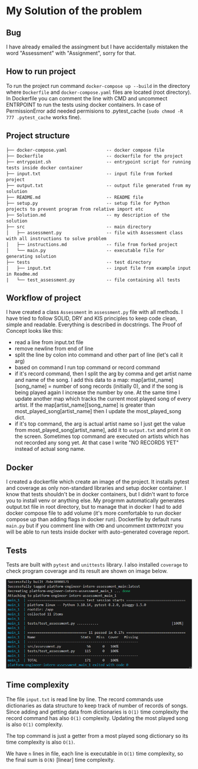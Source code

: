 # My Solution of the problem

## Bug

I have already emailed the assingment but I have accidentally mistaken the word "Assessment" with "Assignment", sorry for that.

## How to run project

To run the project run command `docker-compose up --build` in the directory where `Dockerfile` and `docker-compose.yaml` files are located (root directory). In Dockerfile you can comment the line with CMD and uncommect ENTRPOINT to run the tests using docker containers. In case of PermissionError add needed permisions to .pytest_cache (`sudo chmod -R 777 .pytest_cache` works fine).

## Project structure

```
├── docker-compose.yaml               -- docker compose file
├── Dockerfile                        -- dockerfile for the project
├── entrypoint.sh                     -- entrypoint script for running tests inside docker container
├── input.txt                         -- input file from forked project
├── output.txt                        -- output file generated from my solution
├── README.md                         -- README file
├── setup.py                          -- setup file for Python projects to prevent program from relative import etc
├── Solution.md                       -- my description of the solution
├── src                               -- main directory 
│   ├── assessment.py                 -- file with Assessment class with all instructions to solve problem
│   ├── instructions.md               -- file from forked project 
│   └── main.py                       -- executable file for generating solution
├── tests                             -- test directory
│   ├── input.txt                     -- input file from example input in Readme.md
|   └── test_assessment.py            -- file containing all tests  
```

## Workflow of project

I have created a class `Assessment` in `assessment.py` file with all methods. I have tried to follow SOLID, DRY and KIS principles to keep code clean, simple and readable. Everything is described in docstrings. The Proof of Concept looks like this:

- read a line from input.txt file
- remove newline from end of line
- split the line by colon into command and other part of line (let's call it arg)
- based on command I run top command or record command
- if it's record command, then I split the arg by comma and get artist name and name of the song. I add this data to a map: map[artist_name][song_name] = number of song records (initially 0), and if the song is being played again I increase the number by one. At the same time I update another map which tracks the current most played song of every artist. If the map[artist_name][song_name] is greater than most_played_song[artist_name] then I update the most_played_song dict.
- if it's top command, the arg is actual artist name so I just get the value from most_played_song[artist_name], add it to `output.txt` and print it on the screen. Sometimes top command are executed on artists which has not recorded any song yet. At that case I write "NO RECORDS YET" instead of actual song name.

## Docker

I created a dockerfile which create an image of the project. It installs pytest and coverage as only non-standard libraries and setup docker container. I know that tests shouldn't be in docker containers, but I didn't want to force you to install venv or anything else. My progrmm automatically generates output.txt file in root directory, but to manage that in docker I had to add docker compose file to add volume (it's more comfortable to run docker compose up than adding flags in docker run).
Dockerfile by default runs `main.py` but if you comment line with `CMD` and uncomment `ENTRYPOINT` you will be able to run tests inside docker with auto-generated coverage report.

## Tests

Tests are built with `pytest` and `unittests` library. I also installed `coverage` to check program coverage and its result are shown on image below.

![tests](./test_coverage.PNG)

## Time complexity

The file `input.txt` is read line by line. The record commands use dictionaries as data structure to keep track of number of records of songs. Since adding and getting data from dictionaries is `O(1)` time complexity the record command has also `O(1)` complexity. Updating the most played song is also `O(1)` complexity.

The top command is just a getter from a most played song dictionary so its time complexity is also `O(1)`.

We have `n` lines in file, each line is executable in `O(1)` time complexity, so the final sum is `O(N)` [linear] time complexity.

